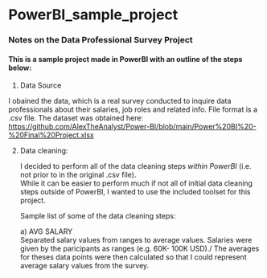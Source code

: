# PowerBI_sample_project
### Notes on the Data Professional Survey Project

#### This is a sample project made in PowerBI with an outline of the steps below:
1) Data Source
   
  I obained the data, which is a real survey conducted to inquire data professionals about their salaries, job roles
  and related info. File format is a .csv file.
  The dataset was obtained here: 
  https://github.com/AlexTheAnalyst/Power-BI/blob/main/Power%20BI%20-%20Final%20Project.xlsx 

2) <d>Data cleaning:</d>
  
   I decided to perform all of the data cleaning steps _within PowerBI_ (i.e. not prior to in the original .csv file). \
   While it can be easier to perform much if not all of initial data cleaning steps outside of PowerBI, I wanted to use the            included toolset for this project.

   Sample list of some of the data cleaning steps:
   
   a) AVG SALARY\
   <d>Separated salary values from ranges to average values. Salaries were
   given by the paricipants as ranges (e.g. 60K- 100K USD)./ The averages for theses data points were
   then calculated so that I could represent average salary values from the survey.</d>
   


